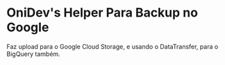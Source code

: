 # OniDev's Helper Para Backup no Google

Faz upload para o Google Cloud Storage, e usando o DataTransfer, para o BigQuery também.
